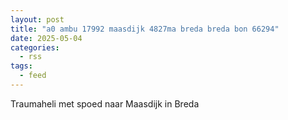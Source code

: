 ```yaml
---
layout: post
title: "a0 ambu 17992 maasdijk 4827ma breda breda bon 66294"
date: 2025-05-04
categories: 
  - rss
tags: 
  - feed
---
```


Traumaheli met spoed naar Maasdijk in Breda
